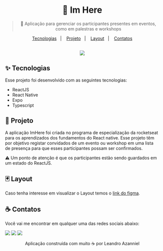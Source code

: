 <div align="center">
  <h1>
    🎫 Im Here
  </h1>
  
  > 🤵 Aplicação para gerenciar os participantes presentes em eventos, como em palestras e workshops
  
  <p align="center">
    <a href="#-tecnologias">Tecnologias</a>&nbsp;&nbsp;&nbsp;|&nbsp;&nbsp;&nbsp;
    <a href="#-projeto">Projeto</a>&nbsp;&nbsp;&nbsp;|&nbsp;&nbsp;&nbsp;
    <a href="#-layout">Layout</a>&nbsp;&nbsp;&nbsp;|&nbsp;&nbsp;&nbsp;
    <a href="#-contatos">Contatos</a>
  </p>
  
  <br />
  
  <img src="https://user-images.githubusercontent.com/71537090/212138707-1f865a69-2bf5-4fab-b828-87294557e3a1.png" />

</div>

## ✨ Tecnologias

Esse projeto foi desenvolvido com as seguintes tecnologias:

- ReactJS
- React Native
- Expo
- Typescript

## 📲 Projeto

A aplicação ImHere foi criada no programa de especialização da rocketseat para os aprendizados dos fundamentos do React native. Esse projeto têm por objetivo registar
convidados de um evento ou workshop em uma lista de presença para que esses participantes possam ser confirmados.

⚠️ Um ponto de atenção é que os participantes estão sendo guardados em um estado do ReactJS.

## 🃏 Layout

Caso tenha interesse em visualizar o Layout temos o [link do figma](https://www.figma.com/file/8vNnx5wGBio42fP2csfEYI/Chapter-I---Im-Here?node-id=504%3A3223&t=jMPREVpfrHStNjkp-1).

## ☕ Contatos

Você vai me encontrar em qualquer uma das redes sociais abaixo:

<a href = "mailto: leo.azannielttt@gmail.com"><img src="https://img.shields.io/badge/-Gmail-%23EA4335?style=for-the-badge&logo=gmail&logoColor=white" target="_blank" margin-right="10px"></a>
<a href="https://www.linkedin.com/in/leandroazanniel/" target="_blank"><img src="https://img.shields.io/badge/-LinkedIn-%230077B5?style=for-the-badge&logo=linkedin&logoColor=white" target="_blank"></a>
<a href="https://api.whatsapp.com/send?phone=5592985406269" target="_blank"><img src="https://img.shields.io/badge/-WhatsApp-%25D366?style=for-the-badge&logo=whatsapp&logoColor=white" target="_blank"></a>


<p align="center">Aplicação construída com muito ☕ por Leandro Azanniel</p>
